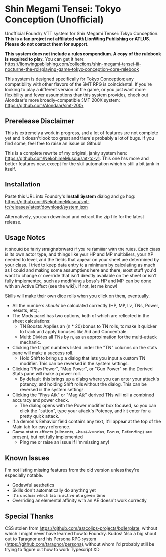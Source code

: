 # Shin Megami Tensei: Tokyo Conception (Unofficial)

Unofficial Foundry VTT system for Shin Megami Tensei: Tokyo Conception. **This is a fan project not affiliated with LionWing Publishing or ATLUS. Please do not contact them for support.**

**This system does not include a rules compendium. A copy of the rulebook is required to play.** You can get it here: <https://lionwingpublishing.com/collections/shin-megami-tensei-iii-nocturne-the-roleplaying-game-tokyo-conception-core-rulebook>

This system is designed specifically for Tokyo Conception; any compatibility with other flavors of the SMT RPG is coincidental. If you're looking to play a different version of the game, or you just want more flexibility and fewer assumptions than this system provides, check out Alondaar's more broadly-compatible SMT 200X system: <https://github.com/Alondaar/smt-200x>

## Prerelease Disclaimer

This is extremely a work in progress, and a lot of features are not complete yet and it doesn't look too great and there's probably a lot of bugs. If you find some, feel free to raise an issue on Github!

This is a complete rewrite of my original, janky system here: <https://github.com/NekohimeMusou/smt-tc-v1>. This one has more and better features now, except for the skill automation which is still a bit jank in itself.

## Installation

Paste this URL into Foundry's **Install System** dialog and go hog: <https://github.com/NekohimeMusou/smt-tc/releases/latest/download/system.json>

Alternatively, you can download and extract the zip file for the latest release.

## Usage Notes

It should be fairly straightforward if you're familiar with the rules. Each class is its own actor type, and things like your HP and MP multipliers, your XP needed to level, and the fields that appear on your sheet are determined by your class. I tried to keep data entry to a minimum by calculating as much as I could and making some assumptions here and there; most stuff you'd want to change or override that isn't directly available on the sheet or isn't fully implemented, such as modifying a boss's HP and MP, can be done with an Active Effect (see the wiki). If not, let me know!

Skills will make their own dice rolls when you click on them, eventually.

- All the numbers *should* be calculated correctly (HP, MP, Lv, TNs, Power, Resists, etc).
- The Mods panel has two options, both of which are reflected in the sheet calculations:
  - TN Boosts: Applies an (n \* 20) bonus to TN rolls, to make it quicker to track and apply bonuses like Aid and Concentrate.
  - Multi: Divides all TNs by n, as an approximation for the multi-attack mechanic.
- Clicking the target numbers listed under the "TN" columns on the stats pane will make a success roll.
  - Hold Shift to bring up a dialog that lets you input a custom TN modifier. This can be reversed in the system settings.
- Clicking "Phys Power", "Mag Power", or "Gun Power" on the Derived Stats pane will make a power roll.
  - By default, this brings up a dialog where you can enter your attack's potency, and holding Shift rolls without the dialog. This can be reversed in the system settings.
- Clicking the "Phys Atk" or "Mag Atk" derived TNs will roll a combined accuracy and power check.
  - The dialog opens with the Power modifier box focused, so you can click the "button", type your attack's Potency, and hit enter for a pretty quick attack.
- If a demon's Behavior field contains any text, it'll appear at the top of the Main tab for easy reference.
- Game status effects (ailments, -kaja/-kundas, Focus, Defending) are present, but not fully implemented.
  - Ping me or raise an issue if I'm missing any!

## Known Issues

I'm not listing missing features from the old version unless they're especially notable.

- Godawful aesthetics
- Skills don't automatically do anything yet
- It's unclear which tab is active at a given time
- Overriding an elemental affinity with an AE doesn't work correctly

## Special Thanks

CSS stolen from <https://github.com/asacolips-projects/boilerplate>, without which I might never have learned how to Foundry. Kudos!
Also a big shout out to Taragnor and his Persona RPG system (<https://github.com/taragnor/persona>), without whom I'd probably still be trying to figure out how to work Typescript XD
